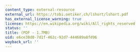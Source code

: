 ```yaml
---
content_type: external-resource
external_url: https://tobi.oetiker.ch/lshort/lshort.pdf
has_external_license_warning: true
license: https://en.wikipedia.org/wiki/All_rights_reserved
status: ''
title: (PDF - 1.7MB)
uid: e6ce38d0-7d1f-462c-92d7-444689a8fd96
wayback_url: ''
---
```

